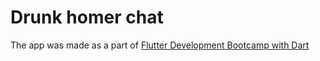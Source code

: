 # Drunk homer chat

The app was made as a part of [Flutter Development Bootcamp with Dart](https://github.com/londonappbrewery/Flutter-Course-Resources)